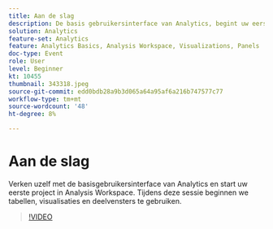 ```yaml
---
title: Aan de slag
description: De basis gebruikersinterface van Analytics, begint uw eerste project in Analysis Workspace, begint gebruikend lijsten, visualisaties en panelen.
solution: Analytics
feature-set: Analytics
feature: Analytics Basics, Analysis Workspace, Visualizations, Panels
doc-type: Event
role: User
level: Beginner
kt: 10455
thumbnail: 343318.jpeg
source-git-commit: edd0bdb28a9b3d065a64a95af6a216b747577c77
workflow-type: tm+mt
source-wordcount: '48'
ht-degree: 8%

---
```


# Aan de slag

Verken uzelf met de basisgebruikersinterface van Analytics en start uw eerste project in Analysis Workspace. Tijdens deze sessie beginnen we tabellen, visualisaties en deelvensters te gebruiken.

>[!VIDEO](https://video.tv.adobe.com/v/343318/?quality=12&learn=on)
